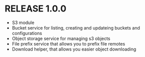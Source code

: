# RELEASE 1.0.0

- S3 module
- Bucket service for listing, creating and updateing buckets and configurations
- Object storage service for managing s3 objects
- File prefix service that allows you to prefix file remotes
- Download helper, that allows you easier object downloading
